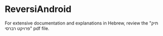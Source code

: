 # ReversiAndroid

For extensive documentation and explanations in Hebrew, review the "תיק פרויקט רברסי" pdf file.

